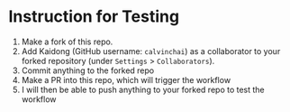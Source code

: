 # Instruction for Testing

1. Make a fork of this repo.
2. Add Kaidong (GitHub username: `calvinchai`) as a collaborator to your forked repository (under `Settings` > `Collaborators`).
3. Commit anything to the forked repo
4. Make a PR into this repo, which will trigger the workflow
5. I will then be able to push anything to your forked repo to test the workflow

